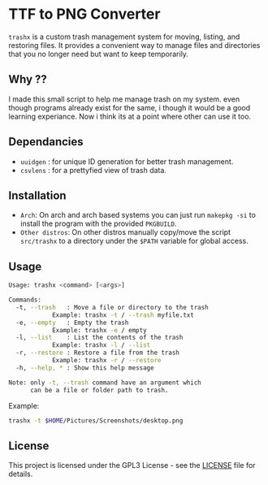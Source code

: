# TTF to PNG Converter

`trashx` is a custom trash management system for moving, listing, and restoring files. It provides a convenient way to manage files and directories that you no longer need but want to keep temporarily.

## Why ??

I made this small script to help me manage trash on my system. even though programs already exist for the same, i though it would be a good learning experiance. 
Now i think its at a point where other can use it too.

## Dependancies

- `uuidgen` : for unique ID generation for better trash management.
- `csvlens` : for a prettyfied view of trash data.

## Installation

- `Arch`: On arch and arch based systems you can just run `makepkg -si` to install the program with the provided `PKGBUILD`.
- `Other distros`: On other distros manually copy/move the script `src/trashx` to a directory under the `$PATH` variable for global access. 

## Usage

``` bash
Usage: trashx <command> [<args>]

Commands:
  -t, --trash   : Move a file or directory to the trash
            Example: trashx -t / --trash myfile.txt
  -e, --empty   : Empty the trash
            Example: trashx -e / empty
  -l, --list    : List the contents of the trash
            Example: trashx -l / --list
  -r, --restore : Restore a file from the trash
            Example: trashx -r / --restore
  -h, --help, * : Show this help message

Note: only -t, --trash command have an argument which
      can be a file or folder path to trash.
```

Example:

``` bash
trashx -t $HOME/Pictures/Screenshots/desktop.png
```
## License

This project is licensed under the GPL3 License - see the [LICENSE](LICENSE) file for details.
